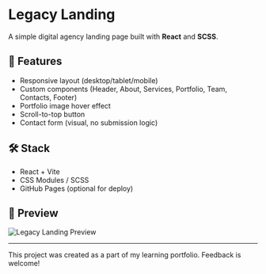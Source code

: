 # Legacy Landing

A simple digital agency landing page built with **React** and **SCSS**.

## 🚀 Features

- Responsive layout (desktop/tablet/mobile)
- Custom components (Header, About, Services, Portfolio, Team, Contacts, Footer)
- Portfolio image hover effect
- Scroll-to-top button
- Contact form (visual, no submission logic)

## 🛠️ Stack

- React + Vite
- CSS Modules / SCSS
- GitHub Pages (optional for deploy)

## 📸 Preview

<img src="./preview.jpg" alt="Legacy Landing Preview" />

---

This project was created as a part of my learning portfolio. Feedback is welcome!
